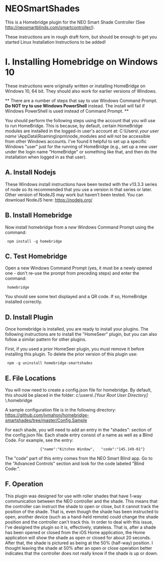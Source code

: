 # NEOSmartShades

This is a Homebridge plugin for the NEO Smart Shade Controller (See http://neosmartblinds.com/smartcontroller/).

These instructions are in rough draft form, but should be enough to get you started
Linux Installation Instructions to be added!

# I. Installing Homebridge on Windows 10

These instructions were originally written or installing HomeBridge on Windows 10, 64  bit. They should also work for earlier versions of Windows. 

** There are a number of steps that say to use Windows Command Prompt. **Do NOT try to use Windows PowerShell** instead. The install will fail if Windows PowerShell is used instead of Command Prompt. **

You should perform the following steps using the account that you will use to run HomeBridge.  This is because, by default, certain HomeBridge modules are installed in the logged-in user's account at: C:\Users\ _your user name_ \AppData\Roaming\npm\node_modules and will not be accessible from other Windows accounts. I've found it helpful to set up a specific Windows "user" just for the running of HomeBridge (e.g., set up a new user under the login name "HomeBridge" or something like that, and then do the installation when logged in as that user).

## A.	Install Nodejs
These Windows install instructions have been tested with the v13.3.3 series of node so its recommended that you use a version in that series or later. Other version of NodeJS may work but haven’t been tested. You can download NodeJS here: https://nodejs.org/


## B.	Install Homebridge

Now install homebridge from a *new* Windows Command Prompt using the command:

     npm install -g homebridge


## C.	Test Homebridge
Open a new Windows Command Prompt (yes, it must be a newly opened one - don't re-use the prompt from preceding steps) and enter the command:

     homebridge
You should see some text displayed and a QR code. If so, HomeBridge installed correctly.

## D. Install Plugin

Once homebridge is installed, you are ready to install your plugins. The following instructions are to install the "HomeSeer" plugin, but you can also follow a similar pattern for other plugins.

First, if you used a prior HomeSeer plugin, you must remove it before installing this plugin. To delete the prior version of this plugin use:

     npm -g uninstall homebridge-smartshades


## E. File Locations
You will now need to create a config.json file for homebridge. By default, this should be placed in the folder:
   c:\users\ _[Your Root User Directory]_ \\.homebridge
   
A sample configuration file is in the following directory: https://github.com/jvmahon/homebridge-smartshades/tree/master/Config.Sample
   
   
For each shade, you will need to add an entry in the "shades": section of the config.json file. Each shade entry consist of a name as well as a Blind Code. For example, see the entry:
`````
				{"name":"Kitchen Window", 	"code":"145.149-01"}
`````        
The "code" part of this entry comes from the NEO Smart Blind app. Go to the "Advanced Controls" section and look for the code labeled "Blind Code:".



## F. Operation
This plugin was designed for use with roller shades that have 1-way communication between the NEO controller and the shade. This means that the controller can instruct the shade to open or close, but it cannot track the position of the shade. That is, even though the shade has been instructed to open, another device (such as a hand-held remote) could change the shade position and the controller can't track this. In order to deal with this issue, I've designed the plugin so it is, effectively, stateless. That is, after a shade has been opened or closed from the iOS Home application, the Home application will show the shade as open or closed for about 20 seconds. After that, the shade is pictured as being at the 50% (half-way) position. I thought leaving the shade at 50% after an open or close operation better indicates that the controller does not really know if the shade is up or down.






